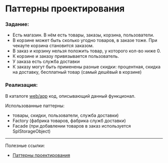 # Паттерны проектирования

### Задание:

- Есть магазин. В нём есть товары, заказы, корзина, пользователи.
- В корзине может быть сколько угодно товаров, в заказе тоже. При чекауте корзина становится заказом.
- В заказ и корзину нельзя положить товар, у которого кол-во ниже 0.
- К корзине и заказу привязывается пользователь.
- У заказа есть служба доставки
- К заказу могут быть применены разные скидки: процентная, скидка на доставку, бесплатный товар (самый дешёвый в корзине)

### Реализация:

В каталоге [web/app](web/app) код, описывающий данный функционал.

Использованные паттерны:
- товары, скидки, пользователи, служба доставки)
- Factory (фабрика товаров, фабрика служб доставки)
- Facade (при добавлении товаров в заказ используется SplStorageObject)

---
Полезные ссылки:
- [Паттерны проектирования](https://refactoring.guru/ru/design-patterns/php)
